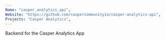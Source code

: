 ```yaml
---
Name: "casper_analytics_api",
Website: "https://github.com/caspercommunityio/casper-analytics-api",
Projects: "Casper Analytics",
---
```

<!--lang:en--> 
Backend for the Casper Analytics App
<!--lang:es--] 
test
<!--lang:de--] 
test
<!--lang:fr--] 
test
<!--lang:pl--] 
test
<!--lang:uk--] 
test
[!--lang:*-->  
